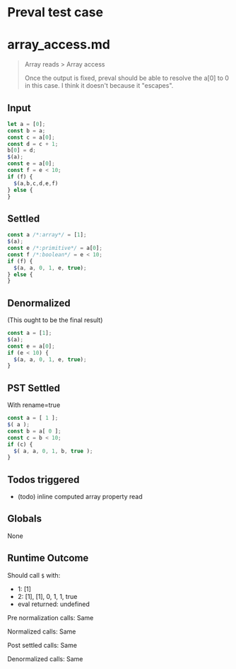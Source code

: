 # Preval test case

# array_access.md

> Array reads > Array access
>
> Once the output is fixed, preval should be able to resolve the a[0] to 0
> in this case. I think it doesn't because it "escapes".

## Input

`````js filename=intro
let a = [0];
const b = a;
const c = a[0];
const d = c + 1;
b[0] = d;
$(a);
const e = a[0];
const f = e < 10;
if (f) {
  $(a,b,c,d,e,f)
} else {
}
`````


## Settled


`````js filename=intro
const a /*:array*/ = [1];
$(a);
const e /*:primitive*/ = a[0];
const f /*:boolean*/ = e < 10;
if (f) {
  $(a, a, 0, 1, e, true);
} else {
}
`````


## Denormalized
(This ought to be the final result)

`````js filename=intro
const a = [1];
$(a);
const e = a[0];
if (e < 10) {
  $(a, a, 0, 1, e, true);
}
`````


## PST Settled
With rename=true

`````js filename=intro
const a = [ 1 ];
$( a );
const b = a[ 0 ];
const c = b < 10;
if (c) {
  $( a, a, 0, 1, b, true );
}
`````


## Todos triggered


- (todo) inline computed array property read


## Globals


None


## Runtime Outcome


Should call `$` with:
 - 1: [1]
 - 2: [1], [1], 0, 1, 1, true
 - eval returned: undefined

Pre normalization calls: Same

Normalized calls: Same

Post settled calls: Same

Denormalized calls: Same
